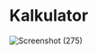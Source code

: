 # Kalkulator

![Screenshot (275)](https://github.com/Dmradihdyo/Kalkulator/assets/162855577/caf19633-7f82-4aad-829b-f0098d74bb68)
